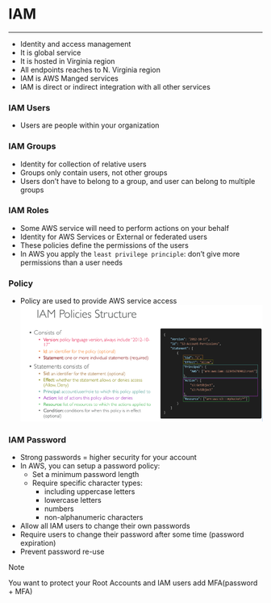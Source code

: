 # IAM

---
* Identity and access management
* It is global service
* It is hosted in Virginia region
* All endpoints reaches to N. Virginia region
* IAM is AWS Manged services
* IAM is direct or indirect integration with all other services

### IAM Users
* Users are people within your organization

### IAM Groups
* Identity for collection of relative users
* Groups only contain users, not other groups
* Users don’t have to belong to a group, and user can belong to multiple groups

### IAM Roles
* Some AWS service will need to perform actions on your behalf
* Identity for AWS Services or External or federated users
* These policies define the permissions of the users
* In AWS you apply the `least privilege principle`: don’t give more permissions than a user needs

### Policy
* Policy are used to provide AWS service access
![Policy](../Image/Policy.png)
### IAM Password 
* Strong passwords = higher security for your account
* In AWS, you can setup a password policy:
  * Set a minimum password length
  * Require specific character types:
    * including uppercase letters
    * lowercase letters
    * numbers
    * non-alphanumeric characters
* Allow all IAM users to change their own passwords
* Require users to change their password after some time (password expiration)
* Prevent password re-use

>[!NOTE]
> 
>You want to protect your Root Accounts and IAM users add MFA(password + MFA)